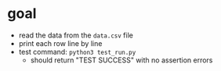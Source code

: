 # goal

- read the data from the `data.csv` file
- print each row line by line
- test command: `python3 test_run.py`
  - should return "TEST SUCCESS" with no assertion errors
